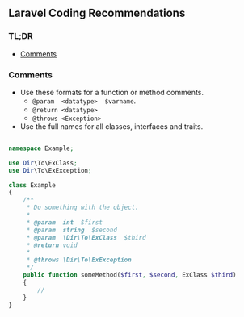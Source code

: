 ## Laravel Coding Recommendations

### TL;DR

- [Comments](#comments)

<a name="comments"></a>

### Comments

- Use these formats for a function or method comments.
  - `@param  <datatype>  $varname`.
  - `@return <datatype>`
  - `@throws <Exception>`
- Use the full names for all classes, interfaces and traits.

```php

namespace Example;

use Dir\To\ExClass;
use Dir\To\ExException;

class Example
{
    /**
     * Do something with the object.
     *
     * @param  int  $first
     * @param  string  $second
     * @param  \Dir\To\ExClass  $third
     * @return void
     *
     * @throws \Dir\To\ExException
     */
    public function someMethod($first, $second, ExClass $third)
    {
        //
    }
}
```
